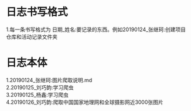 # 日志书写格式

1.每一条书写格式为 日期_姓名:要记录的东西。例如20190124\_张继珂:创建项目仓库和活动记录文件夹



# 日志本体

1.20190124\_张继珂:图片爬取说明.md  
2.20190125\_刘巧韵:学习爬虫  
3.20190125\_杨鑫:学习爬虫  
4.20190126\_刘巧韵:爬取中国国家地理网和全球摄影网近3000张图片  

